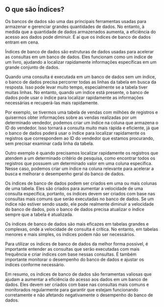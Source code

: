 ## O que são Índices?

Os bancos de dados são uma das principais ferramentas usadas para armazenar e gerenciar grandes quantidades de dados. No entanto, à medida que a quantidade de dados armazenados aumenta, a eficiência do acesso aos dados pode diminuir. É aí que os índices de banco de dados entram em cena.

Índices de banco de dados são estruturas de dados usadas para acelerar as consultas em um banco de dados. Eles funcionam como um índice de um livro, ajudando a localizar rapidamente informações específicas em um grande conjunto de dados.

Quando uma consulta é executada em um banco de dados sem um índice, o banco de dados precisa percorrer todas as linhas da tabela em busca da resposta. Isso pode levar muito tempo, especialmente se a tabela tiver muitas linhas. No entanto, quando um índice está presente, o banco de dados pode usar o índice para localizar rapidamente as informações necessárias e recuperá-las mais rapidamente.

Por exemplo, se tivermos uma tabela de vendas com milhões de registros e quisermos obter informações sobre as vendas realizadas por um determinado vendedor, podemos criar um índice na coluna que armazena o ID do vendedor. Isso tornará a consulta muito mais rápida e eficiente, já que o banco de dados poderá usar o índice para localizar rapidamente os registros que correspondem ao ID do vendedor que estamos procurando, sem precisar examinar cada linha da tabela.

Outro exemplo é quando precisamos localizar rapidamente os registros que atendem a um determinado critério de pesquisa, como encontrar todos os registros que possuem um determinado valor em uma coluna específica. Nesse caso, podemos criar um índice na coluna relevante para acelerar a busca e melhorar o desempenho geral do banco de dados.

Os índices de banco de dados podem ser criados em uma ou mais colunas de uma tabela. Eles são criados para aumentar a velocidade de uma consulta específica, portanto, os índices devem ser criados com base nas consultas mais comuns que serão executadas no banco de dados. Se um índice não estiver sendo usado, ele pode realmente diminuir a velocidade do banco de dados, pois o banco de dados precisa atualizar o índice sempre que a tabela é atualizada.

Os índices de banco de dados são mais eficazes em tabelas grandes e complexas, onde a velocidade de consulta é crítica. No entanto, em tabelas menores e mais simples, os índices podem não ser necessários.

Para utilizar os índices de banco de dados da melhor forma possível, é importante entender as consultas que serão executadas com mais frequência e criar índices com base nessas consultas. É também importante monitorar o desempenho do banco de dados e ajustar os índices conforme necessário.

Em resumo, os índices de banco de dados são ferramentas valiosas que ajudam a aumentar a eficiência do acesso aos dados em um banco de dados. Eles devem ser criados com base nas consultas mais comuns e monitorados regularmente para garantir que estejam funcionando corretamente e não afetando negativamente o desempenho do banco de dados.